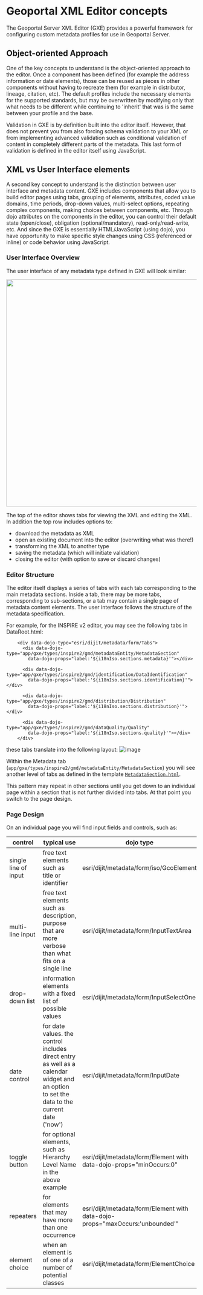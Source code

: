 # Geoportal XML Editor concepts

The Geoportal Server XML Editor (GXE) provides a powerful framework for configuring custom metadata profiles for use in Geoportal Server.

## Object-oriented Approach

One of the key concepts to understand is the object-oriented approach to the editor. Once a component has been defined (for example the address information or date elements), those can be reused as pieces in other components without having to recreate them (for example in distributor, lineage, citation, etc). The default profiles include the necessary elements for the supported standards, but may be overwritten by modifying only that what needs to be different while continuing to 'inherit' that was is the same between your profile and the base.

Validation in GXE is by definition built into the editor itself. However, that does not prevent you from also forcing schema validation to your XML or from implementing advanced validation such as conditional validation of content in completely different parts of the metadata. This last form of validation is defined in the editor itself using JavaScript.


## XML vs User Interface elements

A second key concept to understand is the distinction between user interface and metadata content. GXE includes components that allow you to build editor pages using tabs, grouping of elements, attributes, coded value domains, time periods, drop-down values, multi-select options, repeating complex components, making choices between components, etc. Through dojo attributes on the components in the editor, you can control their default state (open/close), obligation (optional/mandatory), read-only/read-write, etc. And since the GXE is essentially HTML/JavaScript (using dojo), you have opportunity to make specific style changes using CSS (referenced or inline) or code behavior using JavaScript.

### User Interface Overview

The user interface of any metadata type defined in GXE will look similar:

<p align="center"><img src="https://user-images.githubusercontent.com/394890/164052318-578839e0-c139-4d73-8941-cf9e66ad204d.png" width="600px"/></p>

The top of the editor shows tabs for viewing the XML and editing the XML. In addition the top row includes options to:
- download the metadata as XML
- open an existing document into the editor (overwriting what was there!)
- transforming the XML to another type
- saving the metadata (which will initiate validation)
- closing the editor (with option to save or discard changes)

### Editor Structure

The editor itself displays a series of tabs with each tab corresponding to the main metadata sections. Inside a tab, there may be more tabs, corresponding to sub-sections, or a tab may contain a single page of metadata content elements. The user interface follows the structure of the metadata specification.

For example, for the INSPIRE v2 editor, you may see the following tabs in DataRoot.html:

```
    <div data-dojo-type="esri/dijit/metadata/form/Tabs">
      <div data-dojo-type="app/gxe/types/inspire2/gmd/metadataEntity/MetadataSection"
        data-dojo-props="label:'${i18nIso.sections.metadata}'"></div>
        
      <div data-dojo-type="app/gxe/types/inspire2/gmd/identification/DataIdentification"
        data-dojo-props="label:'${i18nIso.sections.identification}'"></div>
      
      <div data-dojo-type="app/gxe/types/inspire2/gmd/distribution/Distribution"
        data-dojo-props="label:'${i18nIso.sections.distribution}'"></div>
        
      <div data-dojo-type="app/gxe/types/inspire2/gmd/dataQuality/Quality"
        data-dojo-props="label:'${i18nIso.sections.quality}'"></div>
    </div>
```

these tabs translate into the following layout:
![image](https://user-images.githubusercontent.com/394890/164119411-6cd5cfef-7931-4c55-9187-15e4161b8353.png)

Within the Metadata tab (`app/gxe/types/inspire2/gmd/metadataEntity/MetadataSection`) you will see another level of tabs as defined in the template [`MetadataSection.html`](https://github.com/Esri/geoportal-server-catalog/blob/master/geoportal/src/main/webapp/app/gxe/types/inspire2/gmd/metadataEntity/templates/MetadataSection.html).

This pattern may repeat in other sections until you get down to an individual page within a section that is not further divided into tabs. At that point you switch to the page design.

### Page Design

On an individual page you will find input fields and controls, such as:

| control| typical use | dojo type | example |
| ------ | ----------- | --------- | ------- |
| single line of input | free text elements such as title or identifier | esri/dijit/metadata/form/iso/GcoElement | ![image](https://user-images.githubusercontent.com/394890/164054096-d74ea424-0d5d-4f86-ada7-dc5eaee19b4d.png) |
| multi-line input | free text elements such as description, purpose that are more verbose than what fits on a single line | esri/dijit/metadata/form/InputTextArea | ![image](https://user-images.githubusercontent.com/394890/164054389-6238bc29-bf8d-4c13-ad49-2fbcad7fdbcd.png) |
| drop-down list | information elements with a fixed list of possible values | esri/dijit/metadata/form/InputSelectOne | ![image](https://user-images.githubusercontent.com/394890/164053914-ebc62d35-4a45-4e4e-a133-ddbe71237ac7.png) |
| date control  | for date values. the control includes direct entry as well as a calendar widget and an option to set the data to the current date ('now') | esri/dijit/metadata/form/InputDate | ![image](https://user-images.githubusercontent.com/394890/164055657-9a0b0d8d-fea9-4d15-8e51-352fb627d016.png) |
| toggle button |for optional elements, such as Hierarchy Level Name in the above example | esri/dijit/metadata/form/Element with data-dojo-props="minOccurs:0" |![image](https://user-images.githubusercontent.com/394890/164052701-8ba76acf-e549-4b9f-a1ad-cfccffc73328.png)|
| repeaters | for elements that may have more than one occurrence | esri/dijit/metadata/form/Element with data-dojo-props="maxOccurs:'unbounded'" | ![image](https://user-images.githubusercontent.com/394890/164052550-3762a60d-ebf5-402a-898a-0d9040399b0e.png) |
| element choice | when an element is of one of a number of potential classes | esri/dijit/metadata/form/ElementChoice | ![image](https://user-images.githubusercontent.com/394890/164055444-e762ee0c-8f64-4ae0-84d3-2133183c78b4.png) |
